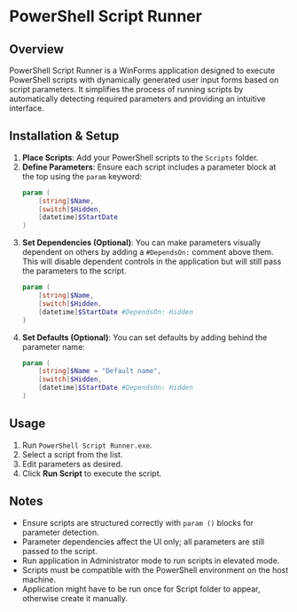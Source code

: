 # PowerShell Script Runner

## Overview

PowerShell Script Runner is a WinForms application designed to execute PowerShell scripts with dynamically generated user input forms based on script parameters. It simplifies the process of running scripts by automatically detecting required parameters and providing an intuitive interface.

## Installation & Setup

1. **Place Scripts**: Add your PowerShell scripts to the `Scripts` folder.
2. **Define Parameters**: Ensure each script includes a parameter block at the top using the `param` keyword:
   ```powershell
   param (
       [string]$Name,
       [switch]$Hidden,
       [datetime]$StartDate
   )
   ```
3. **Set Dependencies (Optional)**: You can make parameters visually dependent on others by adding a `#DependsOn:` comment above them. This will disable dependent controls in the application but will still pass the parameters to the script.
   ```powershell
   param (
       [string]$Name,
       [switch]$Hidden,
       [datetime]$StartDate #DependsOn: Hidden
   )
   ```
4. **Set Defaults (Optional)**: You can set defaults by adding behind the parameter name:
   ```powershell
   param (
       [string]$Name = "Default name",
       [switch]$Hidden,
       [datetime]$StartDate #DependsOn: Hidden
   )
   ```

## Usage

1. Run `PowerShell Script Runner.exe`.
2. Select a script from the list.
3. Edit parameters as desired.
4. Click **Run Script** to execute the script.

## Notes

- Ensure scripts are structured correctly with `param ()` blocks for parameter detection.
- Parameter dependencies affect the UI only; all parameters are still passed to the script.
- Run application in Administrator mode to run scripts in elevated mode.
- Scripts must be compatible with the PowerShell environment on the host machine.
- Application might have to be run once for Script folder to appear, otherwise create it manually.